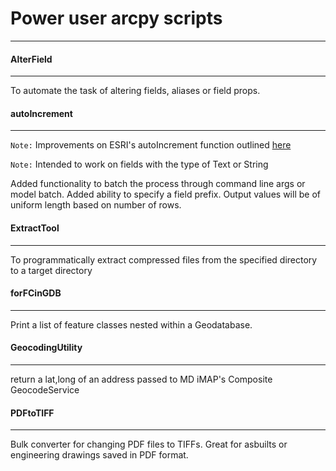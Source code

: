 # Power user arcpy scripts
---

#### AlterField
---
  To automate the task of altering fields, aliases or field props.



#### autoIncrement
---
`Note:` Improvements on ESRI's autoIncrement function outlined [here](http://support.esri.com/technical-article/000011137)

`Note:` Intended to work on fields with the type of Text or String

  Added functionality to batch the process through command line args or model batch.
  Added ability to specify a field prefix.
  Output values will be of uniform length based on number of rows.



#### ExtractTool
---
  To programmatically extract compressed files from the specified directory to a target directory



#### forFCinGDB
---
  Print a list of feature classes nested within a Geodatabase.


#### GeocodingUtility
---
  return a lat,long of an address passed to MD iMAP's Composite GeocodeService


#### PDFtoTIFF
---
  Bulk converter for changing PDF files to TIFFs.
  Great for asbuilts or engineering drawings saved in PDF format.

